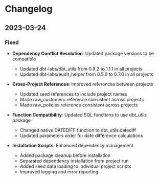 # Changelog

## 2023-03-24

### Fixed

- **Dependency Conflict Resolution**: Updated package versions to be compatible
  - Updated dbt-labs/dbt_utils from 0.9.2 to 1.1.1 in all projects
  - Updated dbt-labs/audit_helper from 0.5.0 to 0.7.0 in all projects
  
- **Cross-Project References**: Improved references between projects
  - Updated seed references to include project names
  - Made raw_customers reference consistent across projects
  - Made raw_policies reference consistent across projects

- **Function Compatibility**: Updated SQL functions to use dbt_utils package
  - Changed native DATEDIFF function to dbt_utils.datediff
  - Updated parameters order for date difference calculations

- **Installation Scripts**: Enhanced dependency management
  - Added package cleanup before installation
  - Separated dependency installation from project run
  - Added seed data loading to individual project scripts
  - Improved logging and error reporting 